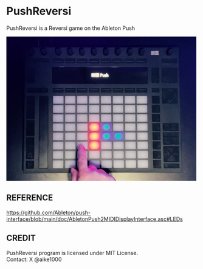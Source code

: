 # PushReversi
PushReversi is a Reversi game on the Ableton Push

![Screenshot](ss.png)

## REFERENCE
https://github.com/Ableton/push-interface/blob/main/doc/AbletonPush2MIDIDisplayInterface.asc#LEDs

## CREDIT
PushReversi program is licensed under MIT License.  
Contact: X @aike1000

